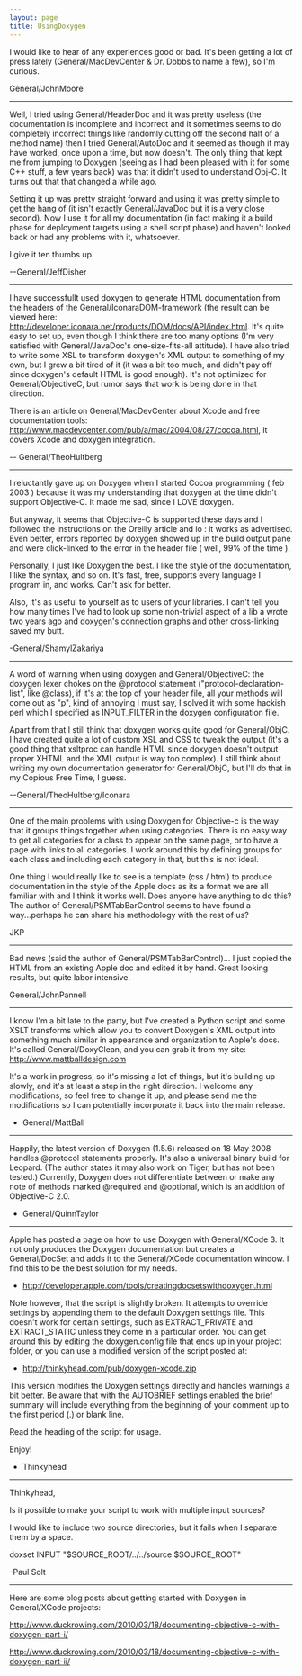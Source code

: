 ```yaml
---
layout: page
title: UsingDoxygen
---
```


I would like to hear of any experiences good or bad.  It's been getting a lot of press lately (General/MacDevCenter & Dr. Dobbs to name a few), so I'm curious.

General/JohnMoore

----

Well, I tried using General/HeaderDoc and it was pretty useless (the documentation is incomplete and incorrect and it sometimes seems to do completely incorrect things like randomly cutting off the second half of a method name) then I tried General/AutoDoc and it seemed as though it may have worked, once upon a time, but now doesn't.  The only thing that kept me from jumping to Doxygen (seeing as I had been pleased with it for some C++ stuff, a few years back) was that it didn't used to understand Obj-C.  It turns out that that changed a while ago.

Setting it up was pretty straight forward and using it was pretty simple to get the hang of (it isn't exactly General/JavaDoc but it is a very close second).  Now I use it for all my documentation (in fact making it a build phase for deployment targets using a shell script phase) and haven't looked back or had any problems with it, whatsoever.

I give it ten thumbs up.

--General/JeffDisher

----

I have successfullt used doxygen to generate HTML documentation from the headers of the General/IconaraDOM-framework (the result can be viewed here: http://developer.iconara.net/products/DOM/docs/API/index.html. It's quite easy to set up, even though I think there are too many options (I'm very satisfied with General/JavaDoc's one-size-fits-all attitude). I have also tried to write some XSL to transform doxygen's XML output to something of my own, but I grew a bit tired of it (it was a bit too much, and didn't pay off since doxygen's default HTML is good enough). It's not optimized for General/ObjectiveC, but rumor says that work is being done in that direction.

There is an article on General/MacDevCenter about Xcode and free documentation tools: http://www.macdevcenter.com/pub/a/mac/2004/08/27/cocoa.html, it covers Xcode and doxygen integration.

-- General/TheoHultberg

----

I reluctantly gave up on Doxygen when I started Cocoa programming ( feb 2003 ) because it was my understanding that doxygen at the time didn't support Objective-C. It made me sad, since I LOVE doxygen.

But anyway, it seems that Objective-C is supported these days and I followed the instructions on the Oreilly article and lo : it works as advertised. Even better, errors reported by doxygen showed up in the build output pane and were click-linked to the error in the header file ( well, 99% of the time ).

Personally, I just like Doxygen the best. I like the style of the documentation, I like the syntax, and so on. It's fast, free, supports every language I program in, and works. Can't ask for better. 

Also, it's as useful to yourself as to users of your libraries. I can't tell you how many times I've had to look up some non-trivial aspect of a lib a wrote two years ago and doxygen's connection graphs and other cross-linking saved my butt.

-General/ShamylZakariya

----

A word of warning when using doxygen and General/ObjectiveC: the doxygen lexer chokes on the     @protocol statement ("protocol-declaration-list", like     @class), if it's at the top of your header file, all your methods will come out as "p", kind of annoying I must say, I solved it with some hackish perl which I specified as INPUT_FILTER in the doxygen configuration file.

Apart from that I still think that doxygen works quite good for General/ObjC. I have created quite a lot of custom XSL and CSS to tweak the output (it's a good thing that     xsltproc can handle HTML since doxygen doesn't output proper XHTML and the XML output is way too complex). I still think about writing my own documentation generator for General/ObjC, but I'll do that in my Copious Free Time, I guess.

--General/TheoHultberg/Iconara

----

One of the main problems with using Doxygen for Objective-c is the way that it groups things together when using categories.  There is no easy way to get all categories for a class to appear on the same page, or to have a page with links to all categories.  I work around this by defining groups for each class and including each category in that, but this is not ideal.

One thing I would really like to see is a template (css / html) to produce documentation in the style of the Apple docs as its a format we are all familiar with and I think it works well.  Does anyone have anything to do this?  The author of General/PSMTabBarControl seems to have found a way...perhaps he can share his methodology with the rest of us?

JKP

----

Bad news (said the author of General/PSMTabBarControl)... I just copied the HTML from an existing Apple doc and edited it by hand.  Great looking results, but quite labor intensive.

General/JohnPannell

----

I know I'm a bit late to the party, but I've created a Python script and some XSLT transforms which allow you to convert Doxygen's XML output into something much similar in appearance and organization to Apple's docs. It's called General/DoxyClean, and you can grab it from my site: http://www.mattballdesign.com

It's a work in progress, so it's missing a lot of things, but it's building up slowly, and it's at least a step in the right direction. I welcome any modifications, so feel free to change it up, and please send me the modifications so I can potentially incorporate it back into the main release.

- General/MattBall


----

Happily, the latest version of Doxygen (1.5.6) released on 18 May 2008 handles @protocol statements properly. It's also a universal binary build for Leopard. (The author states it may also work on Tiger, but has not been tested.) Currently, Doxygen does not differentiate between or make any note of methods marked @required and @optional, which is an addition of Objective-C 2.0.

 - General/QuinnTaylor

----

Apple has posted a page on how to use Doxygen with General/XCode 3. It not only produces the Doxygen documentation but creates a General/DocSet and adds it to the General/XCode documentation window. I find this to be the best solution for my needs.

 * http://developer.apple.com/tools/creatingdocsetswithdoxygen.html

Note however, that the script is slightly broken. It attempts to override settings by appending them to the default Doxygen settings file. This doesn't work for certain settings, such as EXTRACT_PRIVATE and EXTRACT_STATIC unless they come in a particular order. You can get around this by editing the doxygen.config file that ends up in your project folder, or you can use a modified version of the script posted at:

 * http://thinkyhead.com/pub/doxygen-xcode.zip

This version modifies the Doxygen settings directly and handles warnings a bit better. Be aware that with the AUTOBRIEF settings enabled the brief summary will include everything from the beginning of your comment up to the first period (.) or blank line.

Read the heading of the script for usage.

Enjoy!

 - Thinkyhead

----

Thinkyhead,

Is it possible to make your script to work with multiple input sources?

I would like to include two source directories, but it fails when I separate them by a space.

doxset INPUT				"$SOURCE_ROOT/../../source $SOURCE_ROOT"

-Paul Solt

----

Here are some blog posts about getting started with Doxygen in General/XCode projects:

http://www.duckrowing.com/2010/03/18/documenting-objective-c-with-doxygen-part-i/

http://www.duckrowing.com/2010/03/18/documenting-objective-c-with-doxygen-part-ii/

